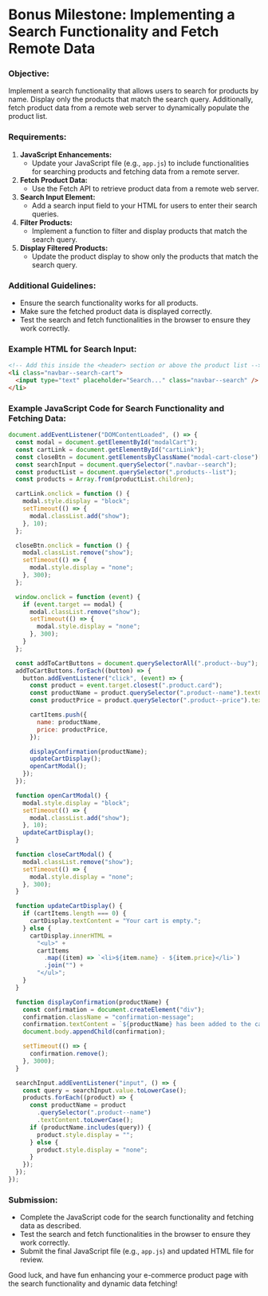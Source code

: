 # Bonus Milestone: Implementing a Search Functionality and Fetch Remote Data

### Objective:

Implement a search functionality that allows users to search for products by name. Display only the products that match the search query. Additionally, fetch product data from a remote web server to dynamically populate the product list.

### Requirements:

1. **JavaScript Enhancements:**
   - Update your JavaScript file (e.g., `app.js`) to include functionalities for searching products and fetching data from a remote server.
2. **Fetch Product Data:**
   - Use the Fetch API to retrieve product data from a remote web server.
3. **Search Input Element:**
   - Add a search input field to your HTML for users to enter their search queries.
4. **Filter Products:**
   - Implement a function to filter and display products that match the search query.
5. **Display Filtered Products:**
   - Update the product display to show only the products that match the search query.

### Additional Guidelines:

- Ensure the search functionality works for all products.
- Make sure the fetched product data is displayed correctly.
- Test the search and fetch functionalities in the browser to ensure they work correctly.

### Example HTML for Search Input:

```html
<!-- Add this inside the <header> section or above the product list -->
<li class="navbar--search-cart">
  <input type="text" placeholder="Search..." class="navbar--search" />
</li>
```

### Example JavaScript Code for Search Functionality and Fetching Data:

```jsx
document.addEventListener("DOMContentLoaded", () => {
  const modal = document.getElementById("modalCart");
  const cartLink = document.getElementById("cartLink");
  const closeBtn = document.getElementsByClassName("modal-cart-close")[0];
  const searchInput = document.querySelector(".navbar--search");
  const productList = document.querySelector(".products--list");
  const products = Array.from(productList.children);

  cartLink.onclick = function () {
    modal.style.display = "block";
    setTimeout(() => {
      modal.classList.add("show");
    }, 10);
  };

  closeBtn.onclick = function () {
    modal.classList.remove("show");
    setTimeout(() => {
      modal.style.display = "none";
    }, 300);
  };

  window.onclick = function (event) {
    if (event.target == modal) {
      modal.classList.remove("show");
      setTimeout(() => {
        modal.style.display = "none";
      }, 300);
    }
  };

  const addToCartButtons = document.querySelectorAll(".product--buy");
  addToCartButtons.forEach((button) => {
    button.addEventListener("click", (event) => {
      const product = event.target.closest(".product.card");
      const productName = product.querySelector(".product--name").textContent;
      const productPrice = product.querySelector(".product--price").textContent;

      cartItems.push({
        name: productName,
        price: productPrice,
      });

      displayConfirmation(productName);
      updateCartDisplay();
      openCartModal();
    });
  });

  function openCartModal() {
    modal.style.display = "block";
    setTimeout(() => {
      modal.classList.add("show");
    }, 10);
    updateCartDisplay();
  }

  function closeCartModal() {
    modal.classList.remove("show");
    setTimeout(() => {
      modal.style.display = "none";
    }, 300);
  }

  function updateCartDisplay() {
    if (cartItems.length === 0) {
      cartDisplay.textContent = "Your cart is empty.";
    } else {
      cartDisplay.innerHTML =
        "<ul>" +
        cartItems
          .map((item) => `<li>${item.name} - ${item.price}</li>`)
          .join("") +
        "</ul>";
    }
  }

  function displayConfirmation(productName) {
    const confirmation = document.createElement("div");
    confirmation.className = "confirmation-message";
    confirmation.textContent = `${productName} has been added to the cart.`;
    document.body.appendChild(confirmation);

    setTimeout(() => {
      confirmation.remove();
    }, 3000);
  }

  searchInput.addEventListener("input", () => {
    const query = searchInput.value.toLowerCase();
    products.forEach((product) => {
      const productName = product
        .querySelector(".product--name")
        .textContent.toLowerCase();
      if (productName.includes(query)) {
        product.style.display = "";
      } else {
        product.style.display = "none";
      }
    });
  });
});
```

### Submission:

- Complete the JavaScript code for the search functionality and fetching data as described.
- Test the search and fetch functionalities in the browser to ensure they work correctly.
- Submit the final JavaScript file (e.g., `app.js`) and updated HTML file for review.

Good luck, and have fun enhancing your e-commerce product page with the search functionality and dynamic data fetching!
